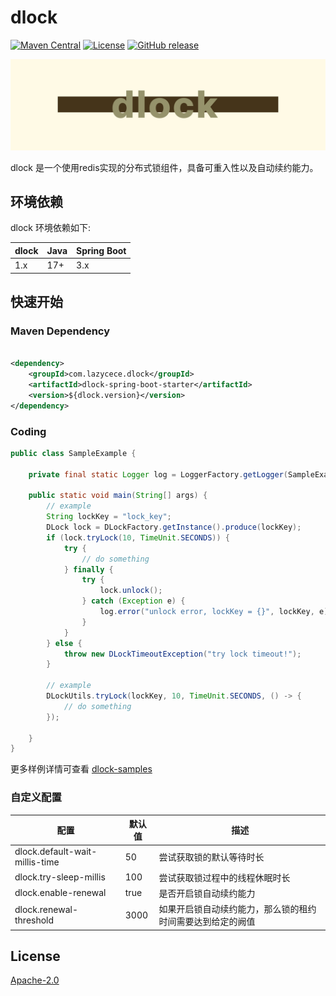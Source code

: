 # dlock

[![Maven Central](https://img.shields.io/maven-central/v/com.lazycece.dlock/dlock-spring-boot-starter)](https://search.maven.org/search?q=dlock-spring-boot-starter)
[![License](https://img.shields.io/badge/license-Apache--2.0-green)](https://www.apache.org/licenses/LICENSE-2.0.html)
[![GitHub release](https://img.shields.io/badge/release-download-orange.svg)](https://github.com/lazycece/dlock/releases)

![dlock-logo](/document/logo/logo_1.png)

dlock 是一个使用redis实现的分布式锁组件，具备可重入性以及自动续约能力。

## 环境依赖

dlock 环境依赖如下:

|dlock|Java|Spring Boot|
|---|---|---|
|1.x|17+|3.x|

## 快速开始

### Maven Dependency

```xml

<dependency>
    <groupId>com.lazycece.dlock</groupId>
    <artifactId>dlock-spring-boot-starter</artifactId>
    <version>${dlock.version}</version>
</dependency>
```

### Coding

```java
public class SampleExample {

    private final static Logger log = LoggerFactory.getLogger(SampleExample.class);

    public static void main(String[] args) {
        // example
        String lockKey = "lock_key";
        DLock lock = DLockFactory.getInstance().produce(lockKey);
        if (lock.tryLock(10, TimeUnit.SECONDS)) {
            try {
                // do something
            } finally {
                try {
                    lock.unlock();
                } catch (Exception e) {
                    log.error("unlock error, lockKey = {}", lockKey, e);
                }
            }
        } else {
            throw new DLockTimeoutException("try lock timeout!");
        }

        // example
        DLockUtils.tryLock(lockKey, 10, TimeUnit.SECONDS, () -> {
            // do something
        });

    }
}
```

更多样例详情可查看 [dlock-samples](/dlock-samples)

### 自定义配置

|配置 |默认值 |描述 |
|--- |---   |--- |
|dlock.default-wait-millis-time |50 |尝试获取锁的默认等待时长 |
|dlock.try-sleep-millis |100 |尝试获取锁过程中的线程休眠时长 |
|dlock.enable-renewal |true |是否开启锁自动续约能力 |
|dlock.renewal-threshold |3000 |如果开启锁自动续约能力，那么锁的租约时间需要达到给定的阙值 |

## License

[Apache-2.0](https://www.apache.org/licenses/LICENSE-2.0.html)